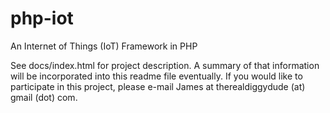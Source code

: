 # php-iot
An Internet of Things (IoT) Framework in PHP

See docs/index.html for project description. A summary of that information will be incorporated into this readme file eventually. If you would like to participate in this project, please e-mail James at therealdiggydude (at) gmail (dot) com.
